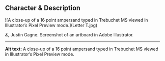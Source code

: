 
## Character & Description

![A close-up of a 16 point ampersand typed in Trebuchet MS viewed in Illustrator’s Pixel Preview mode.](Letter T.jpg)

*&*, Justin Gagne. Screenshot of an artboard in Adobe Illustrator.

- - -

**Alt text:** A close-up of a 16 point ampersand typed in Trebuchet MS viewed in Illustrator’s Pixel Preview mode.
